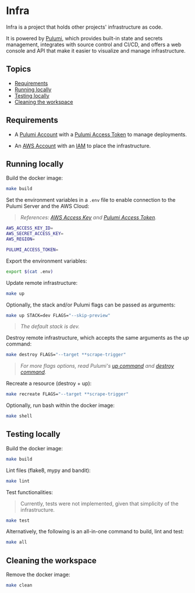 # Infra

Infra is a project that holds other projects' infrastructure as code.

It is powered by [Pulumi](https://www.pulumi.com/), which provides built-in state and secrets management, integrates with source control and CI/CD, and offers a web console and API that make it easier to visualize and manage infrastructure.

## Topics

* [Requirements](#requirements)
* [Running locally](#running-locally)
* [Testing locally](#testing-locally)
* [Cleaning the workspace](#cleaning-the-workspace)

## Requirements

* A [Pulumi Account](https://www.pulumi.com/docs/intro/pulumi-service/) with a [Pulumi Access Token](https://www.pulumi.com/docs/intro/pulumi-service/organization-access-tokens/) to manage deployments.

* An [AWS Account](https://aws.amazon.com/free) with an [IAM](https://docs.aws.amazon.com/IAM/latest/UserGuide/id_users_create.html) to place the infrastructure.

## Running locally

Build the docker image:

```sh
make build
```

Set the environment variables in a `.env` file to enable connection to the Pulumi Server and the AWS Cloud:

> *References: [AWS Access Key](https://docs.aws.amazon.com/IAM/latest/UserGuide/id_credentials_access-keys.html) and [Pulumi Access Token](https://www.pulumi.com/docs/intro/pulumi-service/organization-access-tokens/).*

```sh
AWS_ACCESS_KEY_ID=
AWS_SECRET_ACCESS_KEY=
AWS_REGION=

PULUMI_ACCESS_TOKEN=
```

Export the environment variables:

```sh
export $(cat .env)
```

Update remote infrastructure:

```sh
make up
```

Optionally, the stack and/or Pulumi flags can be passed as arguments:

```sh
make up STACK=dev FLAGS="--skip-preview"
```

> *The default stack is dev.*

Destroy remote infrastructure, which accepts the same arguments as the *up* command:

```sh
make destroy FLAGS="--target **scrape-trigger"
```

> *For more flags options, read Pulumi's [up command](https://www.pulumi.com/docs/reference/cli/pulumi_up) and [destroy command](https://www.pulumi.com/docs/reference/cli/pulumi_destroy).*

Recreate a resource (destroy + up):

```sh
make recreate FLAGS="--target **scrape-trigger"
```

Optionally, run bash within the docker image:

```sh
make shell
```

## Testing locally

Build the docker image:

```sh
make build
```

Lint files (flake8, mypy and bandit):

```sh
make lint
```

Test functionalities:

> Currently, tests were not implemented, given that simplicity of the infrastructure.

```sh
make test
```

Alternatively, the following is an all-in-one command to build, lint and test:

```sh
make all
```

## Cleaning the workspace

Remove the docker image:

```sh
make clean
```
